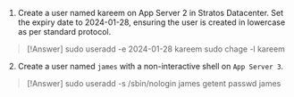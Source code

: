 1. Create a user named kareem on App Server 2 in Stratos Datacenter. Set the expiry date to 2024-01-28, ensuring the user is created in lowercase as per standard protocol.
>[!Answer]
>sudo useradd -e 2024-01-28 kareem
>sudo chage -l kareem

2. Create a user named `james` with a non-interactive shell on `App Server 3`.
>[!Answer]
>sudo useradd -s /sbin/nologin james
>getent passwd james

